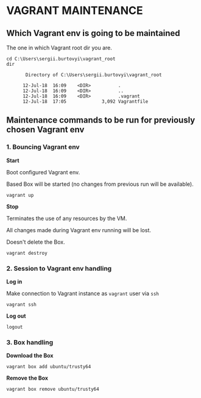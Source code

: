 # VAGRANT MAINTENANCE


## Which Vagrant env is going to be maintained

The one in which Vagrant root dir you are.

```
cd C:\Users\sergii.burtovyi\vagrant_root
dir

       Directory of C:\Users\sergii.burtovyi\vagrant_root

      12-Jul-18  16:09    <DIR>          .
      12-Jul-18  16:09    <DIR>          ..
      12-Jul-18  16:09    <DIR>          .vagrant
      12-Jul-18  17:05             3,092 Vagrantfile
```

## Maintenance commands to be run for previously chosen Vagrant env

### 1. Bouncing Vagrant env

**Start**

Boot configured Vagrant env.

Based Box will be started (no changes from previous run will be available).

```
vagrant up
```

**Stop**

Terminates the use of any resources by the VM.

All changes made during Vagrant env running will be lost.

Doesn't delete the Box.
```
vagrant destroy
```

### 2. Session to Vagrant env handling

**Log in**

Make connection to Vagrant instance as ``vagrant`` user via ``ssh``
```
vagrant ssh
```

**Log out**
```
logout
```

### 3. Box handling

**Download the Box**
```
vagrant box add ubuntu/trusty64
```

**Remove the Box**
```
vagrant box remove ubuntu/trusty64
```



